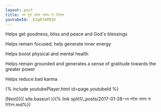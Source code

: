 ```yaml
---
layout: post
title: ওম গুনা বাধায় নামায গা টাইমস
youtubeId: _EIqR7mPN3U
---
```

 
 
Helps get goodness, bliss and peace and God's blessings
 
Helps remain focused, help generate inner energy 
 
Helps boost physical and mental health 
 
Helps remain grounded and generates a sense of gratitude towards the greater power 
 
Helps reduce bad karma
 
 
 
 


{% include youtubePlayer.html id=page.youtubeId %}
 
[Next]({{ site.baseurl }}{% link  split1/_posts/2017-01-28-ওম লইয়া নামায গা টাইমস.md%})
 
